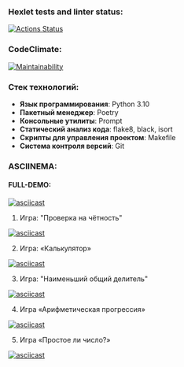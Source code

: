 ### Hexlet tests and linter status:
[![Actions Status](https://github.com/VictorVangeli/python-project-49/actions/workflows/hexlet-check.yml/badge.svg)](https://github.com/VictorVangeli/python-project-49/actions)

### CodeClimate:
[![Maintainability](https://api.codeclimate.com/v1/badges/05cb6ed980734667d5fb/maintainability)](https://codeclimate.com/github/VictorVangeli/python-project-49/maintainability)

### Стек технологий: 

- **Язык программирования**: Python 3.10
- **Пакетный менеджер**: Poetry
- **Консольные утилиты**: Prompt
- **Статический анализ кода**: flake8, black, isort
- **Скрипты для управления проектом**: Makefile
- **Система контроля версий**: Git


### ASCIINEMA:

#### FULL-DEMO:

[![asciicast](https://asciinema.org/a/wFoUZDEVLZ2P5YhR27ILJm3Yt.svg)](https://asciinema.org/a/wFoUZDEVLZ2P5YhR27ILJm3Yt)

1. Игра: "Проверка на чётность"

[![asciicast](https://asciinema.org/a/jKNyxUzBHMq60sBdwi9vNmuNL.svg)](https://asciinema.org/a/jKNyxUzBHMq60sBdwi9vNmuNL)

2. Игра: «Калькулятор»

[![asciicast](https://asciinema.org/a/u3YpgvS3P2BwCx5kH6bAzZuEk.svg)](https://asciinema.org/a/u3YpgvS3P2BwCx5kH6bAzZuEk)

3. Игра: "Наименьший общий делитель"

[![asciicast](https://asciinema.org/a/wsLkUms6BcS2U30evjp4mJPag.svg)](https://asciinema.org/a/wsLkUms6BcS2U30evjp4mJPag)

4. Игра «Арифметическая прогрессия»

[![asciicast](https://asciinema.org/a/Ih4rvR9QDnLXmFa1NWHEAsYFY.svg)](https://asciinema.org/a/Ih4rvR9QDnLXmFa1NWHEAsYFY)

5. Игра «Простое ли число?»

[![asciicast](https://asciinema.org/a/E0vXOvmZjT3fn75cKodkrkAyy.svg)](https://asciinema.org/a/E0vXOvmZjT3fn75cKodkrkAyy)
